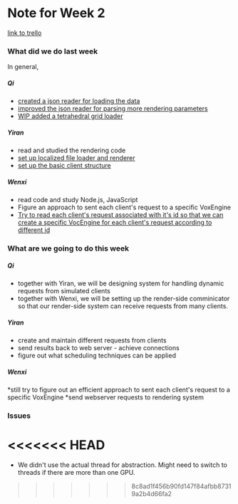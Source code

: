 # Note for Week 2

[link to trello](https://trello.com/invite/daxian2/0d1bdd82285db70339a7885d70934329)

### What did we do last week

In general, 

##### Qi
* [created a json reader for loading the data](https://github.com/ecs251-w19-ucdavis/DXServer/commit/88fb75e9d0a6af89007a3f279a1d785dcb5e80f0)
* [improved the json reader for parsing more rendering parameters](https://github.com/ecs251-w19-ucdavis/DXServer/commit/42149cc9a3d79be5e5a1d0f873db83b19e8e42f2)
* [WIP added a tetrahedral grid loader](https://github.com/ecs251-w19-ucdavis/DXServer/commit/d9a2472730e4e34a528f04542dbf9ed52f2495bf)

##### Yiran
* read and studied the rendering code
* [set up localized file loader and renderer](https://github.com/ecs251-w19-ucdavis/DXServer/commit/79f3a25c71e8467291f9dd5b884956c5c4d5eac5#diff-25d902c24283ab8cfbac54dfa101ad31)
* [set up the basic client structure](https://github.com/ecs251-w19-ucdavis/DXServer/commit/2ae6274ebc3c124b329f5513852e7b46523cf3a7#diff-25d902c24283ab8cfbac54dfa101ad31)

##### Wenxi
* read code and study Node.js, JavaScript
* Figure an approach to sent each client's request to a specific VoxEngine
* [Try to read each client's request associated with it's id so that we can create a specific VocEngine for each client's request according to different id](https://github.com/ecs251-w19-ucdavis/DXServer/commit36546c8711a2c594b0f384712db26328656960bc)


### What are we going to do this week
##### Qi
* together with Yiran, we will be designing system for handling dynamic requests from simulated clients
* together with Wenxi, we will be setting up the render-side comminicator so that our render-side system can receive requests from many clients.

##### Yiran
* create and maintain different requests from clients
* send results back to web server - achieve connections
* figure out what scheduling techniques can be applied

##### Wenxi
*still try to figure out an efficient approach to sent each client's request to a specific VoxEngine
*send webserver requests to rendering system

### Issues
<<<<<<< HEAD
=======
* We didn't use the actual thread for abstraction. Might need to switch to threads if there are more than one GPU.
>>>>>>> 8c8ad1f456b90fd147f84afbb87319a2b4d66fa2
